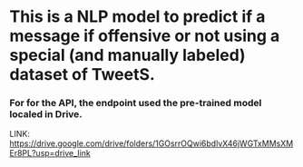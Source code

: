 # This is a NLP model to predict if a message if offensive or not using a special (and manually labeled) dataset of TweetS. 
### For for the API, the endpoint used the pre-trained model localed in Drive. 
LINK: https://drive.google.com/drive/folders/1GOsrrOQwi6bdlvX46jWGTxMMsXMEr8PL?usp=drive_link
